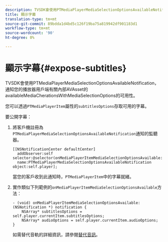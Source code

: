 ```yaml
---
description: TVSDK會使用PTMediaPlayerMediaSelectionOptionsAvailableNotification，通知您的播放器用戶端有關內部AVAsset的availableMediaCherationsWithMediaSelectionOptions的可用性。
title: 顯示字幕
translation-type: tm+mt
source-git-commit: 89bdda1d4bd5c126f19ba75a819942df901183d1
workflow-type: tm+mt
source-wordcount: '90'
ht-degree: 0%

---
```



# 顯示字幕{#expose-subtitles}

TVSDK會使用PTMediaPlayerMediaSelectionOptionsAvailableNotification，通知您的播放器用戶端有關內部AVAsset的availableMediaCherationsWithMediaSelectionOptions的可用性。

您可以透過`PTMediaPlayerItem`屬性的`subtitlesOptions`存取可用的字幕。

要公開字幕：

1. 將客戶機註冊為`PTMediaPlayerMediaSelectionOptionsAvailableNotification`通知的監聽器。

   ```
   [[NSNotificationCenter defaultCenter]  
     addObserver:self selector:@selector(onMediaPlayerItemMediaSelectionOptionsAvailable:)  
     name:PTMediaPlayerMediaSelectionOptionsAvailableNotification object:self.player];
   ```

   當您的客戶收到此通知時，`PTMediaPlayerItem`中的字幕就緒。
1. 實作類似下列範例的`onMediaPlayerItemMediaSelectionOptionsAvailable`方法：

   ```
   - (void) onMediaPlayerItemMediaSelectionOptionsAvailable:(NSNotification *) notification { 
       NSArray* subtitlesOptions = self.player.currentItem.subtitlesOptions; 
       NSArray* audioOptions = self.player.currentItem.audioOptions; 
   }
   ```

   如需替代音軌的詳細資訊，請參閱[替代音訊](../../alternate-audio/ios-3x-alternate-audio.md)。